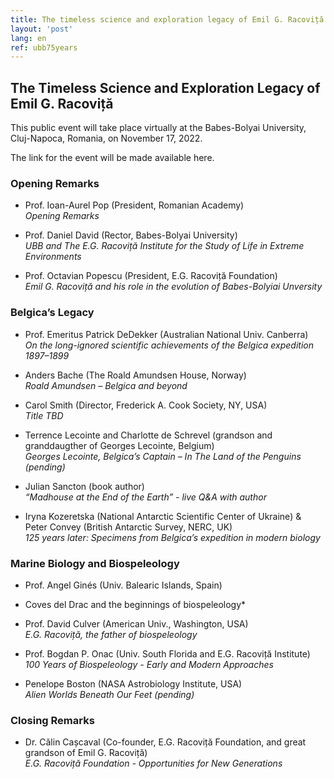 ```yaml
---
title: The timeless science and exploration legacy of Emil G. Racoviță
layout: 'post'
lang: en
ref: ubb75years
---
```


## The Timeless Science and Exploration Legacy of Emil G. Racoviță

This public event will take place virtually at the Babes-Bolyai University,  Cluj-Napoca, Romania, on November 17, 2022.

The link for the event will be made available here.

### Opening Remarks

- Prof. Ioan-Aurel Pop (President, Romanian Academy)<br />
*Opening Remarks*

- Prof. Daniel David (Rector, Babes-Bolyai University)<br />
*UBB and The E.G. Racoviță Institute for the Study of Life in Extreme Environments*

- Prof. Octavian Popescu (President, E.G. Racoviță Foundation)<br />
*Emil G. Racoviță and his role in the evolution of Babes-Bolyiai Unversity*

### Belgica’s Legacy

- Prof. Emeritus Patrick DeDekker (Australian National Univ. Canberra)<br />
*On the long-ignored scientific achievements of the Belgica expedition 1897–1899*

- Anders Bache (The Roald Amundsen House, Norway)<br />
*Roald Amundsen – Belgica and beyond*

- Carol Smith (Director,  Frederick A. Cook Society, NY, USA)<br />
*Title TBD*

- Terrence Lecointe and Charlotte de Schrevel (grandson and granddaugther of Georges Lecointe, Belgium)<br />
 *Georges Lecointe, Belgica’s Captain – In The Land of the Penguins (pending)*

- Julian Sancton (book author)<br />
 *“Madhouse at the End of the Earth” - live Q&A with author*

- Iryna Kozeretska (National Antarctic Scientific Center of Ukraine) & Peter Convey (British Antarctic Survey, NERC, UK)<br />
*125 years later: Specimens from Belgica’s expedition in modern biology*

### Marine Biology and Biospeleology

- Prof. Angel Ginés (Univ. Balearic Islands, Spain)<br />
* Coves del Drac and the beginnings of biospeleology*

- Prof. David Culver (American Univ., Washington, USA)<br />
*E.G. Racoviță, the father of biospeleology*

- Prof. Bogdan P. Onac (Univ. South Florida and E.G. Racoviță Institute)<br />
*100 Years of Biospeleology -  Early and Modern Approaches*

- Penelope Boston (NASA Astrobiology Institute, USA)<br />
*Alien Worlds Beneath Our Feet (pending)*


### Closing Remarks
- Dr. Călin Cașcaval (Co-founder, E.G. Racoviță Foundation, and great grandson of Emil G. Racoviță)<br />
*E.G. Racoviță Foundation - Opportunities for New Generations*
